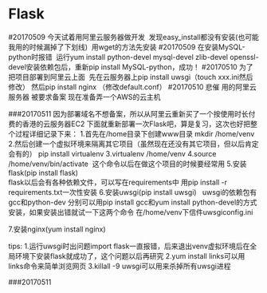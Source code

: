 # Flask
#20170509 今天试着用阿里云服务器做开发  发现easy_install都没有安装(也可能我用的时候漏掉了下划线)  用wget的方法先安装
#20170509 在安装MySQL-python时报错  运行yum install python-devel mysql-devel zlib-devel openssl-devel安装依赖包后，重新pip install MySQL-python，成功！
#20170510 为了把项目部署到阿里云上面  先在云服务器上pip install uwsgi（touch xxx.ini然后修改） 然后pip install nginx （修改default.conf）
#20170510 悲催 用的阿里云服务器 被要求备案 现在准备弄一个AWS的云主机

###20170511 
因为部署域名不想备案，所以从阿里云重新买了一个按使用时长付费的香港的云服务器EC2
下面就重新部署一次Flask吧，算是复习，这次也好把整个过程详细记录下来：
1.首先在/home目录下创建www目录  mkdir /home/venv
2.然后创建一个虚拟环境来隔离其它项目（虽然现在还没有其它项目，但以后肯定会有的）  pip install virtualenv
3.virtualenv /home/venv
4.source /home/venv/bin/activate  这个命令以后在做这个项目的时候要经常用
5.安装flask(pip install flask)  
flask以后会有各种依赖文件，可以写在requirements中 用pip install -r requirements.txt一次性安装
6.安装uwsgi(pip install uwsgi)  
uwsgi的依赖包有gcc和python-dev 分别可以用pip install gcc和yum install python-devel的方式安装，如果安装出错就试一下这两个命令
在/home/venv下信件uwsgiconfig.ini

7.安装nginx(yum install nginx)  

tips:
1.运行uwsgi时出问题import flask一直报错，后来退出venv虚拟环境后在全局环境下安装flask就成功了，这个问题以后再研究
2.yum install links可以用links命令来简单浏览网页
3.killall -9 uwsgi可以用来杀掉所有uwsgi进程

###20170511
